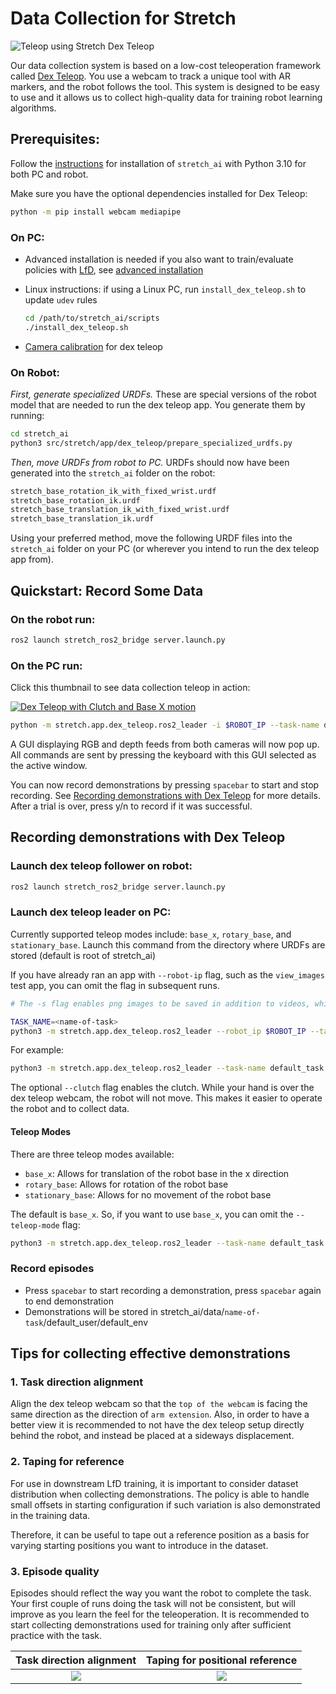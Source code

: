 # Data Collection for Stretch

![Teleop using Stretch Dex Teleop](https://github.com/hello-robot/stretch_dex_teleop/blob/main/gifs/single_arm_dishes_short_318x360.gif)

Our data collection system is based on a low-cost teleoperation framework called [Dex Teleop](https://github.com/hello-robot/stretch_dex_teleop). You use a webcam to track a unique tool with AR markers, and the robot follows the tool. This system is designed to be easy to use and it allows us to collect high-quality data for training robot learning algorithms.

## Prerequisites:

Follow the [instructions](../README.md#Installation) for installation of `stretch_ai` with Python 3.10 for both PC and robot.

Make sure you have the optional dependencies installed for Dex Teleop:

```bash
python -m pip install webcam mediapipe
```

### On PC:

- Advanced installation is needed if you also want to train/evaluate policies with [LfD](learning_from_demonstration.md), see [advanced installation](../README.md#advanced-installation-pc-only)

- Linux instructions: if using a Linux PC, run `install_dex_teleop.sh` to update `udev` rules

  ```bash
  cd /path/to/stretch_ai/scripts
  ./install_dex_teleop.sh
  ```

- [Camera calibration](https://github.com/hello-robot/stretch_dex_teleop?tab=readme-ov-file#generate-specialized-urdfs) for dex teleop

### On Robot:

*First, generate specialized URDFs.* These are special versions of the robot model that are needed to run the dex teleop app. You generate them by running:

```bash
cd stretch_ai
python3 src/stretch/app/dex_teleop/prepare_specialized_urdfs.py
```

*Then, move URDFs from robot to PC.* URDFs should now have been generated into the `stretch_ai` folder on the robot:

```bash
stretch_base_rotation_ik_with_fixed_wrist.urdf
stretch_base_rotation_ik.urdf
stretch_base_translation_ik_with_fixed_wrist.urdf
stretch_base_translation_ik.urdf
```

Using your preferred method, move the following URDF files into the `stretch_ai` folder on your PC (or wherever you intend to run the dex teleop app from).

## Quickstart: Record Some Data

### On the robot run:

```bash
ros2 launch stretch_ros2_bridge server.launch.py
```

### On the PC run:

Click this thumbnail to see data collection teleop in action:

[![Dex Teleop with Clutch and Base X motion](https://img.youtube.com/vi/ZQQWOkSkw5o/0.jpg)](https://www.youtube.com/watch?v=ZQQWOkSkw5o)

```bash
python -m stretch.app.dex_teleop.ros2_leader -i $ROBOT_IP --task-name default_task
```

A GUI displaying RGB and depth feeds from both cameras will now pop up. All commands are sent by pressing the keyboard with this GUI selected as the active window.

You can now record demonstrations by pressing `spacebar` to start and stop recording. See [Recording demonstrations with Dex Teleop](data_collection.md#recording-demonstrations-with-dex-teleop) for more details. After a trial is over, press y/n to record if it was successful.

## Recording demonstrations with Dex Teleop

### Launch dex teleop follower on robot:

```bash
ros2 launch stretch_ros2_bridge server.launch.py
```

### Launch dex teleop leader on PC:

Currently supported teleop modes include: `base_x`, `rotary_base`, and `stationary_base`.
Launch this command from the directory where URDFs are stored (default is root of stretch_ai)

If you have already ran an app with `--robot-ip` flag, such as the `view_images` test app, you can omit the flag in subsequent runs.

```bash
# The -s flag enables png images to be saved in addition to videos, which is faster for model training if training is CPU bound (no video decoding)

TASK_NAME=<name-of-task>
python3 -m stretch.app.dex_teleop.ros2_leader --robot_ip $ROBOT_IP --task-name $TASK_NAME --teleop-mode <teleop-mode> --save-images --clutch
```

For example:

```bash
python3 -m stretch.app.dex_teleop.ros2_leader --task-name default_task --teleop-mode base_x --save-images --clutch
```

The optional `--clutch` flag enables the clutch. While your hand is over the dex teleop webcam, the robot will not move. This makes it easier to operate the robot and to collect data.

#### Teleop Modes

There are three teleop modes available:

- `base_x`: Allows for translation of the robot base in the x direction
- `rotary_base`: Allows for rotation of the robot base
- `stationary_base`: Allows for no movement of the robot base

The default is `base_x`. So, if you want to use `base_x`, you can omit the `--teleop-mode` flag:

```bash
python3 -m stretch.app.dex_teleop.ros2_leader --task-name default_task --save-images
```

### Record episodes

- Press `spacebar` to start recording a demonstration, press `spacebar` again to end demonstration
- Demonstrations will be stored in stretch_ai/data/`name-of-task`/default_user/default_env

## Tips for collecting effective demonstrations

### 1. Task direction alignment

Align the dex teleop webcam so that the `top of the webcam` is facing the same direction as the direction of `arm extension`. Also, in order to have a better view it is recommended to not have the dex teleop setup directly behind the robot, and instead be placed at a sideways displacement.

### 2. Taping for reference

For use in downstream LfD training, it is important to consider dataset distribution when collecting demonstrations. The policy is able to handle small offsets in starting configuration if such variation is also demonstrated in the training data.

Therefore, it can be useful to tape out a reference position as a basis for varying starting positions you want to introduce in the dataset.

### 3. Episode quality

Episodes should reflect the way you want the robot to complete the task. Your first couple of runs doing the task will not be consistent, but will improve as you learn the feel for the teleoperation. It is recommended to start collecting demonstrations used for training only after sufficient practice with the task.

|       Task direction alignment       |  Taping for positional reference  |
| :----------------------------------: | :-------------------------------: |
| ![](./images/dex_teleop_example.jpg) | ![](./images/robot_alignment.jpg) |
